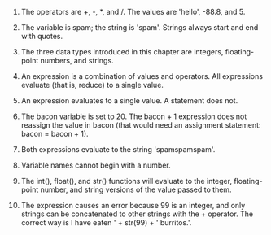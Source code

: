 1. The operators are +, -, *, and /. The values are 'hello', -88.8, and 5.

2. The variable is spam; the string is 'spam'. Strings always start and end with quotes.

3. The three data types introduced in this chapter are integers, floating-point numbers, and strings.

4. An expression is a combination of values and operators. All expressions evaluate (that is, reduce) to a single value.

5. An expression evaluates to a single value. A statement does not.

6. The bacon variable is set to 20. The bacon + 1 expression does not reassign the value in bacon (that would need an assignment statement: bacon = bacon + 1).

7. Both expressions evaluate to the string 'spamspamspam'.

8. Variable names cannot begin with a number.

9. The int(), float(), and str() functions will evaluate to the integer, floating-point number, and string versions of the value passed to them.

10. The expression causes an error because 99 is an integer, and only strings can be concatenated to other strings with the + operator. The correct way is I have eaten ' + str(99) + ' burritos.'.
